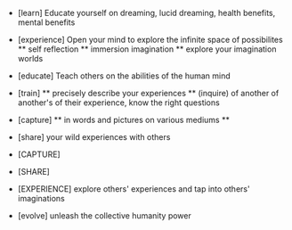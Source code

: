 * [learn] Educate yourself on dreaming, lucid dreaming, health benefits, mental benefits

* [experience] Open your mind to explore the infinite space of possibilites
** self reflection
** immersion imagination
** explore your imagination worlds

* [educate] Teach others on the abilities of the human mind

* [train] 
** precisely describe your experiences
** (inquire) of another of another's of their experience, know the right questions

* [capture] 
** in words and pictures on various mediums
** 

* [share] your wild experiences with others 

* [CAPTURE]

* [SHARE]

* [EXPERIENCE] explore others' experiences and tap into others' imaginations

* [evolve] unleash the collective humanity power
